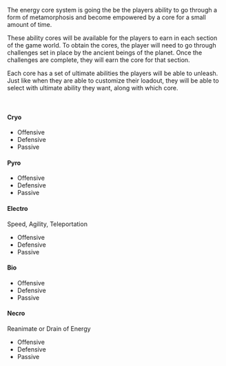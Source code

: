 The energy core system is going the be the players ability to go through a form of metamorphosis and become empowered by a core for a small amount of time.

These ability cores will be available for the players to earn in each section of the game world. To obtain the cores, the player will need to go through challenges set in place by the ancient beings of the planet. Once the challenges are complete, they will earn the core for that section.

Each core has a set of ultimate abilities the players will be able to unleash. Just like when they are able to customize their loadout, they will be able to select with ultimate ability they want, along with which core.

‌
#### **Cryo**
- Offensive
- Defensive
- Passive

#### **Pyro**
- Offensive
- Defensive
- Passive

#### **Electro**
Speed, Agility, Teleportation
- Offensive
- Defensive
- Passive

#### **Bio**
- Offensive
- Defensive
- Passive

#### **Necro**
Reanimate or Drain of Energy
- Offensive
- Defensive
- Passive